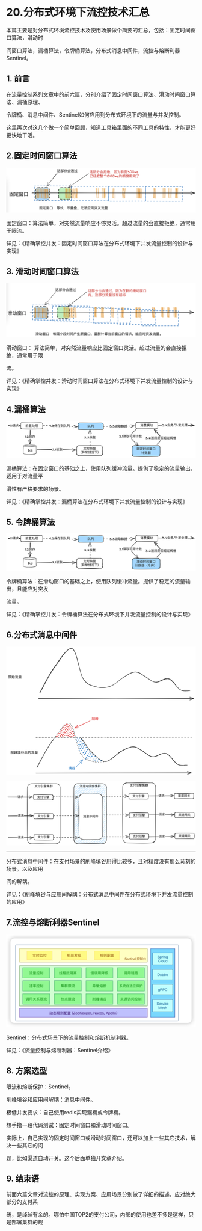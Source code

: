 # 20.分布式环境下流控技术汇总

本篇主要是对分布式环境流控技术及使⽤场景做个简要的汇总，包括：固定时间窗⼝算法，滑动时

间窗⼝算法，漏桶算法，令牌桶算法，分布式消息中间件，流控与熔断利器Sentinel。



## 1. 前⾔

在流量控制系列⽂章中的前六篇，分别介绍了固定时间窗⼝算法、滑动时间窗⼝算法、漏桶原理、

令牌桶、消息中间件、Sentinel如何应⽤到分布式环境下的流量与并发控制。

这⾥再次对这⼏个做⼀个简单回顾，知道⼯具箱⾥⾯的不同⼯具的特性，才能更好更快地⼲活。

## 2.固定时间窗⼝算法

![图片1](./images/20.分布式环境下流控技术汇总_page_2_img_1.png)

固定窗⼝：算法简单，对突然流量响应不够灵活。超过流量的会直接拒绝，通常⽤于限流。

详⻅：《精确掌控并发：固定时间窗⼝算法在分布式环境下并发流量控制的设计与实现》



## 3. 滑动时间窗⼝算法

![图片2](./images/20.分布式环境下流控技术汇总_page_2_img_2.png)

滑动窗⼝： 算法简单，对突然流量响应⽐固定窗⼝灵活。超过流量的会直接拒绝，通常⽤于限

流。

详⻅：《精确掌控并发：滑动时间窗⼝算法在分布式环境下并发流量控制的设计与实现》

## 4.漏桶算法

![图片3](./images/20.分布式环境下流控技术汇总_page_2_img_3.png)



漏桶算法：在固定窗⼝的基础之上，使⽤队列缓冲流量。提供了稳定的流量输出，适⽤于对流量平

滑性有严格要求的场景。

详⻅：《精确掌控并发：漏桶算法在分布式环境下并发流量控制的设计与实现》



## 5. 令牌桶算法

![图片1](./images/20.分布式环境下流控技术汇总_page_3_img_1.png)

令牌桶算法：在滑动窗⼝的基础之上，使⽤队列缓冲流量。提供了稳定的流量输出，且能应对突发

流量。

详⻅：《精确掌控并发：令牌桶算法在分布式环境下并发流量控制的设计与实现》

## 6.分布式消息中间件

![图片1](./images/20.分布式环境下流控技术汇总_page_4_img_1.png)

![图片2](./images/20.分布式环境下流控技术汇总_page_4_img_2.png)

---

分布式消息中间件：在⽀付场景的削峰填⾕⽤得⽐较多，且对精度没有那么苛刻的场景。以及应⽤

间的解耦。

详⻅：《削峰填⾕与应⽤间解耦：分布式消息中间件在分布式环境下并发流量控制的应⽤》

## 7.流控与熔断利器Sentinel

![image-20250906114241746](./images/image-20250906114241746.png)

Sentinel：分布式场景下的流量控制和熔断机制利器。

详⻅：《流量控制与熔断利器：Sentinel介绍》



## 8. ⽅案选型

限流和熔断保护：Sentinel。

削峰填⾕和应⽤间解耦：消息中间件。

极低并发要求：⾃⼰使⽤redis实现漏桶或令牌桶。

想⼿撸⼀段代码测试：固定时间窗⼝和滑动时间窗⼝。

实际上，⾃⼰实现的固定时间窗⼝或滑动时间窗⼝，还可以加上⼀些其它技术，解决⼀些其它的问

题，⽐如渠道⾃动开关。这个后⾯单独开⽂章介绍。



## 9. 结束语

前⾯六篇⽂章对流控的原理、实现⽅案、应⽤场景分别做了详细的描述，应对绝⼤部分的⽀付系

统，是绰绰有余的。哪怕中国TOP2的⽀付公司，内部的使⽤也差不多是这样，只是部署集群的规
